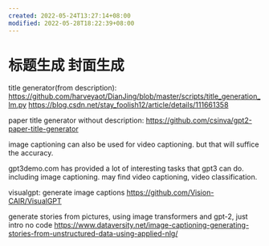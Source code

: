 ```yaml
---
created: 2022-05-24T13:27:14+08:00
modified: 2022-05-28T18:22:39+08:00
---
```


# 标题生成 封面生成

title generator(from description):
https://github.com/harveyaot/DianJing/blob/master/scripts/title_generation_lm.py
https://blog.csdn.net/stay_foolish12/article/details/111661358

paper title generator without description:
https://github.com/csinva/gpt2-paper-title-generator

image captioning can also be used for video captioning. but that will suffice the accuracy.

gpt3demo.com has provided a lot of interesting tasks that gpt3 can do. including image captioning. may find video captioning, video classification.

visualgpt: generate image captions
https://github.com/Vision-CAIR/VisualGPT

generate stories from pictures, using image transformers and gpt-2, just intro no code
https://www.dataversity.net/image-captioning-generating-stories-from-unstructured-data-using-applied-nlg/
